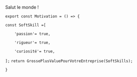 Salut le monde !

`export const Motivation = () => {`

  ``const SoftSkill =[``
  
        'passion'= true,
        
        'rigueur'= true,
        
        'curiosité'= true,
        
  ``];``
  ``return GrossePlusValuePourVotreEntreprise(SoftSkills);``
  
`}`



<!---
ClemOz-Dev/ClemOz-Dev is a ✨ special ✨ repository because its `README.md` (this file) appears on your GitHub profile.
You can click the Preview link to take a look at your changes.
--->


